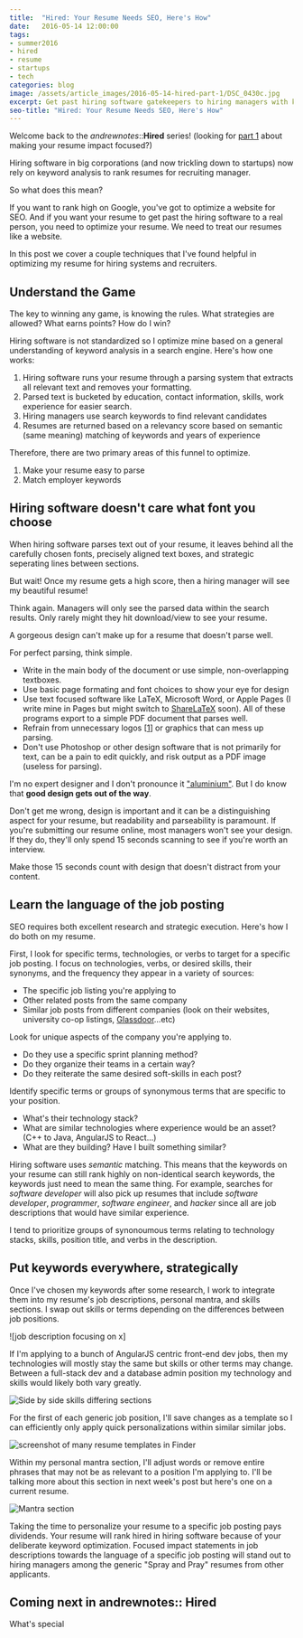 ```yaml
---
title:  "Hired: Your Resume Needs SEO, Here's How"
date:   2016-05-14 12:00:00
tags:
- summer2016
- hired
- resume
- startups
- tech
categories: blog
image: /assets/article_images/2016-05-14-hired-part-1/DSC_0430c.jpg
excerpt: Get past hiring software gatekeepers to hiring managers with keyword optimization and efficient personalization.
seo-title: "Hired: Your Resume Needs SEO, Here's How"
---
```


Welcome back to the *andrewnotes*::**Hired** series! (looking for [part 1](http://andrewparadi.com/blog/hired-part-1/) about making your resume impact focused?)

Hiring software in big corporations (and now trickling down to startups) now rely on keyword analysis to rank resumes for recruiting manager.

So what does this mean?

If you want to rank high on Google, you've got to optimize a website for SEO. And if you want your resume to get past the hiring software to a real person, you need to optimize your resume. We need to treat our resumes like a website. 

In this post we cover a couple techniques that I've found helpful in optimizing my resume for hiring systems and recruiters.

Understand the Game
---

The key to winning any game, is knowing the rules. What strategies are allowed? What earns points? How do I win?

Hiring software is not standardized so I optimize mine based on a general understanding of keyword analysis in a search engine. Here's how one works:

1. Hiring software runs your resume through a parsing system that extracts all relevant text and removes your formatting.
2. Parsed text is bucketed by education, contact information, skills, work experience for easier search.
3. Hiring managers use search keywords to find relevant candidates
4. Resumes are returned based on a relevancy score based on semantic (same meaning) matching of keywords and years of experience

Therefore, there are two primary areas of this funnel to optimize.
1. Make your resume easy to parse
2. Match employer keywords

Hiring software doesn't care what font you choose
---

When hiring software parses text out of your resume, it leaves behind all the carefully chosen fonts, precisely aligned text boxes, and strategic seperating lines between sections.

But wait! Once my resume gets a high score, then a hiring manager will see my beautiful resume!

Think again. Managers will only see the parsed data within the search results. Only rarely might they hit download/view to see your resume.

A gorgeous design can't make up for a resume that doesn't parse well.

<a name="1inline" id="1inline"></a>
For perfect parsing, think simple. 

- Write in the main body of the document or use simple, non-overlapping textboxes. 
- Use basic page formating and font choices to show your eye for design 
- Use text focused software like LaTeX, Microsoft Word, or Apple Pages (I write mine in Pages but might switch to [ShareLaTeX](https://www.sharelatex.com) soon). All of these programs export to a simple PDF document that parses well.
- Refrain from unnecessary logos [[1](/#1)] or graphics that can mess up parsing. 
- Don't use Photoshop or other design software that is not primarily for text, can be a pain to edit quickly, and risk output as a PDF image (useless for parsing).

I'm no expert designer and I don't pronounce it ["aluminium"](https://youtu.be/lJx6cF-H__I). But I do know that **good design gets out of the way**.

Don't get me wrong, design is important and it can be a distinguishing aspect for your resume, but readability and parseability is paramount. If you're submitting our resume online, most managers won't see your design. If they do, they'll only spend 15 seconds scanning to see if you're worth an interview.

Make those 15 seconds count with design that doesn't distract from your content.


Learn the language of the job posting
---

SEO requires both excellent research and strategic execution. Here's how I do both on my resume.

First, I look for specific terms, technologies, or verbs to target for a specific job posting. I focus on technologies, verbs, or desired skills, their synonyms, and the frequency they appear in a variety of sources:

- The specific job listing you're applying to
- Other related posts from the same company
- Similar job posts from different companies (look on their websites, university co-op listings, [Glassdoor](https://www.glassdoor.ca/index.htm)...etc)

Look for unique aspects of the company you're applying to. 

- Do they use a specific sprint planning method? 
- Do they organize their teams in a certain way? 
- Do they reiterate the same desired soft-skills in each post?

Identify specific terms or groups of synonymous terms that are specific to your position. 

- What's their technology stack? 
- What are similar technologies where experience would be an asset? (C++ to Java, AngularJS to React...)
- What are they building? Have I built something similar?

Hiring software uses *semantic* matching. This means that the keywords on your resume can still rank highly on non-identical search keywords, the keywords just need to mean the same thing. For example, searches for *software developer* will also pick up resumes that include *software developer*, *programmer*, *software engineer*, and *hacker* since all are job descriptions that would have similar experience.

I tend to prioritize groups of synonoumous terms relating to technology stacks, skills, position title, and verbs in the description.

Put keywords everywhere, strategically
---

Once I've chosen my keywords after some research, I work to integrate them into my resume's job descriptions, personal mantra, and skills sections. I swap out skills or terms depending on the differences between job positions. 

![job description focusing on x]

If I'm applying to a bunch of AngularJS centric front-end dev jobs, then my technologies will mostly stay the same but skills or other terms may change. Between a full-stack dev and a database admin position my technology and skills would likely both vary greatly.

![Side by side skills differing sections]()

For the first of each generic job position, I'll save changes as a template so I can efficiently only apply quick personalizations within similar similar jobs.

![screenshot of many resume templates in Finder]()

Within my personal mantra section, I'll adjust words or remove entire phrases that may not be as relevant to a position I'm applying to. I'll be talking more about this section in next week's post but here's one on a current resume.

![Mantra section]()

Taking the time to personalize your resume to a specific job posting pays dividends. Your resume will rank hired in hiring software because of your deliberate keyword optimization. Focused impact statements in job descriptions towards the language of a specific job posting will stand out to hiring managers among the generic "Spray and Pray" resumes from other applicants. 

Coming next in andrewnotes:: Hired
---
What's special 